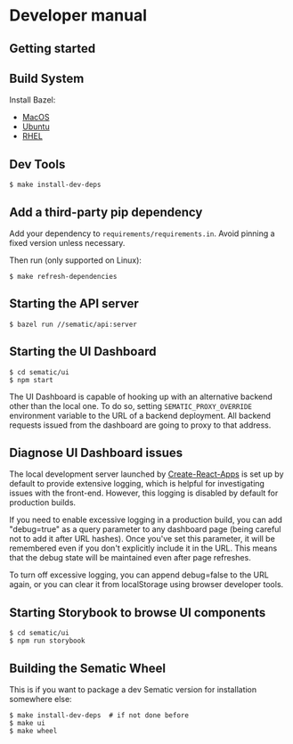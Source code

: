 # Developer manual

## Getting started

## Build System

Install Bazel:
- [MacOS](https://bazel.build/install/os-x#install-on-mac-os-x-homebrew)
- [Ubuntu](https://bazel.build/install/ubuntu#install-on-ubuntu)
- [RHEL](https://bazel.build/install/redhat)

## Dev Tools

```shell
$ make install-dev-deps
```

## Add a third-party pip dependency

Add your dependency to `requirements/requirements.in`. Avoid pinning a fixed version unless necessary.

Then run (only supported on Linux):
```shell
$ make refresh-dependencies
```

## Starting the API server

```shell
$ bazel run //sematic/api:server
```

## Starting the UI Dashboard

```shell
$ cd sematic/ui
$ npm start
```

The UI Dashboard is capable of hooking up with an alternative backend other than the local one. To do so, 
setting `SEMATIC_PROXY_OVERRIDE` environment variable to the URL of a backend deployment. All backend requests
issued from the dashboard are going to proxy to that address.

## Diagnose UI Dashboard issues

The local development server launched by [Create-React-Apps](https://create-react-app.dev/) is set up by default to provide extensive logging, which is helpful for investigating issues with the front-end. However, this logging is disabled by default for production builds.

If you need to enable excessive logging in a production build, you can add "debug=true" as a query parameter to any dashboard page (being careful not to add it after URL hashes). Once you've set this parameter, it will be remembered even if you don't explicitly include it in the URL. This means that the debug state will be maintained even after page refreshes.

To turn off excessive logging, you can append debug=false to the URL again, or you can clear it from localStorage using browser developer tools.

## Starting Storybook to browse UI components

```shell
$ cd sematic/ui
$ npm run storybook
```

## Building the Sematic Wheel

This is if you want to package a dev Sematic version for installation somewhere else:

```shell
$ make install-dev-deps  # if not done before
$ make ui
$ make wheel
```
